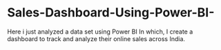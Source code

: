 # Sales-Dashboard-Using-Power-BI-
Here i just analyzed a data set using Power BI In which, I create a dashboard to track and analyze their online sales across India.

